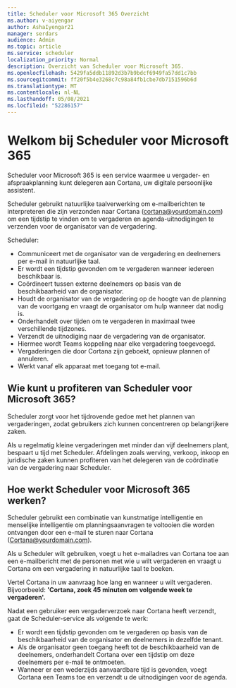```yaml
---
title: Scheduler voor Microsoft 365 Overzicht
ms.author: v-aiyengar
author: AshaIyengar21
manager: serdars
audience: Admin
ms.topic: article
ms.service: scheduler
localization_priority: Normal
description: Overzicht van Scheduler voor Microsoft 365.
ms.openlocfilehash: 5429fa5ddb11892d3b7b9bdcf6949fa57dd1c7bb
ms.sourcegitcommit: ff20f5b4e3268c7c98a84fb1cbe7db7151596b6d
ms.translationtype: MT
ms.contentlocale: nl-NL
ms.lasthandoff: 05/08/2021
ms.locfileid: "52286157"
---
```

# <a name="welcome-to-scheduler-for-microsoft-365"></a>Welkom bij Scheduler voor Microsoft 365

Scheduler voor Microsoft 365 is een service waarmee u vergader- en afspraakplanning kunt delegeren aan Cortana, uw digitale persoonlijke assistent. 

Scheduler gebruikt natuurlijke taalverwerking om e-mailberichten te interpreteren die zijn verzonden naar Cortana (cortana@yourdomain.com) om een tijdstip te vinden om te vergaderen en agenda-uitnodigingen te verzenden voor de organisator van de vergadering.   

Scheduler: 

- Communiceert met de organisator van de vergadering en deelnemers per e-mail in natuurlijke taal.
- Er wordt een tijdstip gevonden om te vergaderen wanneer iedereen beschikbaar is.
- Coördineert tussen externe deelnemers op basis van de beschikbaarheid van de organisator.
- Houdt de organisator van de vergadering op de hoogte van de planning van de voortgang en vraagt de organisator om hulp wanneer dat nodig is.
- Onderhandelt over tijden om te vergaderen in maximaal twee verschillende tijdzones.
- Verzendt de uitnodiging naar de vergadering van de organisator.
- Hiermee wordt Teams koppeling naar elke vergadering toegevoegd.
- Vergaderingen die door Cortana zijn geboekt, opnieuw plannen of annuleren.
- Werkt vanaf elk apparaat met toegang tot e-mail.

## <a name="who-can-benefit-from-scheduler-for-microsoft-365"></a>Wie kunt u profiteren van Scheduler voor Microsoft 365?

Scheduler zorgt voor het tijdrovende gedoe met het plannen van vergaderingen, zodat gebruikers zich kunnen concentreren op belangrijkere zaken. 

Als u regelmatig kleine vergaderingen met minder dan vijf deelnemers plant, bespaart u tijd met Scheduler.  Afdelingen zoals werving, verkoop, inkoop en juridische zaken kunnen profiteren van het delegeren van de coördinatie van de vergadering naar Scheduler.

## <a name="how-does-scheduler-for-microsoft-365-work"></a>Hoe werkt Scheduler voor Microsoft 365 werken?

Scheduler gebruikt een combinatie van kunstmatige intelligentie en menselijke intelligentie om planningsaanvragen te voltooien die worden ontvangen door een e-mail te sturen naar Cortana (Cortana@yourdomain.com).  

Als u Scheduler wilt gebruiken, voegt u het e-mailadres van Cortana toe aan een e-mailbericht met de personen met wie u wilt vergaderen en vraagt u Cortana om een vergadering in natuurlijke taal te boeken. 

Vertel Cortana in uw aanvraag hoe lang en wanneer u wilt vergaderen. Bijvoorbeeld: **'Cortana, zoek 45 minuten om volgende week te vergaderen'.**

Nadat een gebruiker een vergaderverzoek naar Cortana heeft verzendt, gaat de Scheduler-service als volgende te werk: 

- Er wordt een tijdstip gevonden om te vergaderen op basis van de beschikbaarheid van de organisator en deelnemers in dezelfde tenant.
- Als de organisator geen toegang heeft tot de beschikbaarheid van de deelnemers, onderhandelt Cortana over een tijdstip om deze deelnemers per e-mail te ontmoeten. 
- Wanneer er een wederzijds aanvaardbare tijd is gevonden, voegt Cortana een Teams toe en verzendt u de uitnodigingen voor de agenda. 
